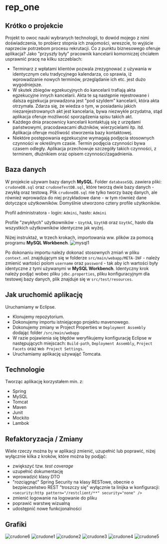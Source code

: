 # rep_one



## Krótko o projekcie

Projekt to owoc nauki wybranych technologii, to dowód mojego z nimi doświadczenia, to probierz stopnia ich znajomości, wreszcie, to wyjście naprzeciw potrzebom procesu rekrutacji.
Co z punktu biznesowego oferuje aplikacja? Jako "przyszły były" pracownik kancelarii komorniczej chciałem usprawnić pracę na kilku szczeblach:
- Terminarz z wpłatami klientów pozwala zrezygnować z używania w identycznym celu tradycyjnego kalendarza, co sprawia, iż wprowadzanie nowych terminów, przeglądanie ich etc. jest dużo wygodniejsze.
- W skutek zbiegów egzekucyjnych do kancelarii trafiają akta egzekucyjne innych kancelarii. Akta te są następnie rejestrowane i dalsza egzekucja prowadzona jest "pod szyldem" kancelarii, która akta otrzymała. Zdarza się, że wiedza o tym, w posiadaniu jakich niezarejestrowanych akt jest kancelaria, bywa niezwykle przydatna, stąd aplikacja oferuje możliwość sporządzenia spisu takich akt. 
- Każdego dnia pracownicy kancelarii kontaktują się z urzędami państwowymi, pracodawacami dłużników, wierzycielami itp. itd. Aplikacja oferuje możliwość stworzenia bazy kontaktowej.
- Niektóre postępowania egzekucyjne wymagają podjęcia stosownych czynności w określnym czasie. Termin podjęcia czynności bywa czasem odległy. Aplikacja przechowuje szczegóły takich czynności, z terminem, dłużnikiem oraz opisem czynności/zagadnienia.
	

## Baza danych
		
W projekcie używam bazy danych **MySQL**. Folder `databaseSQL` zawiera pliki: `crudoneDB.sql` oraz `crudoneTestDB.sql`, które tworzą dwie bazy danych - zwykłą oraz testową. Plik `crudoneDB.sql` nie tylko tworzy bazę danych, ale również wprowadza do niej przykładowe dane - w tym również dane dotyczące użytkowników. Domyślnie utworzono cztery profile użytkoników. 

Profil administratora - login: `Admini`, hasło: `Admini`

Profile "zwykłych" użytkowników - `UzytkA`, `UzytkB` oraz `UzytkC`, hasło dla wszystkich użytkowników identyczne jak wyżej.

Niżej instruktaż, w trzech krokach, importowania ww. plików za pomocą programu **MySQL Workbench**. 
![mysql1](https://user-images.githubusercontent.com/32525977/35484920-da61dd5a-0457-11e8-9907-c479167ee0cb.png)

Po dokonaniu importu należy dokonać stosownych zmiań w pliku `context.xml` znajdującym się w folderze `src/main/webapp/META-INF` - należy zmienić wartości polom `username` oraz `password` - tak aby ich wartości były identyczne z tymi używanymi w **MySQL Workbench**. Identyczny krok należy podjąć wobec pliku `jdbc.properties`, pliku konfiguracyjnym dla testowej bazy danych, plik znajduje się w `src/test/resources`.

## Jak uruchomić aplikację

Uruchamiamy w Eclipse.
- Klonujemy repozytorium.
- Dokonujemy importu istniejącego projektu mavenowego.
- Dokonujemy zmiany w Project Properties w `Deployment Assembly` dodając folder `/src/main/webapp`
- W razie pojawienia się błędów weryfikujemy konfigurację Eclipse w następujących miejscach: `Build-path`, `Deployment Assembly`, `Project Facets` oraz `Web Project Settings`.
- Uruchamiamy aplikację używająć Tomcata.
				

## Technologie

Tworząc aplikację korzystałem min. z:
- Spring
- MySQL
- Tomcat 
- Maven
- Junit
- Mockito
- Lambok

## Refaktoryzacja / Zmiany
Wiele rzeczy można by w aplikacji zmienić, uzupełnić lub poprawić, niżej wyłącznie kilka z kroków, które można by podjąć:
- zwiększyć tzw. *test coverage*
- uzupełnić dokumentację
- wprowadzić klasy DTO
- "rozciągnąć" Spring Security na klasy RESTowe, obecnie o bezpieczeństwo REST "troszczy się" wyłącznie ta linijka w konfiguracji: `<security:http pattern="/restclient/**" security="none" />`
- zmienić logowanie na logowanie do pliku
- poprawić warstwę wizualną 
- udostępnić nowe funkcjonalności


## Grafiki
![crudone6](https://user-images.githubusercontent.com/32525977/35484808-c77d42da-0455-11e8-955e-a6594a138178.png)
![crudone1](https://user-images.githubusercontent.com/32525977/35419974-4e52aad8-023b-11e8-9333-c88403c61a8c.png)
![crudone2](https://user-images.githubusercontent.com/32525977/35420046-b4c31424-023b-11e8-92b6-d57aafdecdad.png)
![crudone3](https://user-images.githubusercontent.com/32525977/35420055-bed1af3e-023b-11e8-9188-5c6118139712.png)
![crudone4](https://user-images.githubusercontent.com/32525977/35420066-cb4dd2e2-023b-11e8-9e99-50a35f43fecd.png)
![crudone5](https://user-images.githubusercontent.com/32525977/35509842-157d8eae-04f6-11e8-9fd4-9f937c848422.png)
